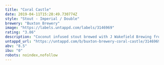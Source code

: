 ```yaml
---
title: "Coral Castle"
date: 2019-04-11T15:28:49.730774Z
style: "Stout - Imperial / Double"
brewery: "Buxton Brewery"
image: "https://labels.untappd.com/labels/3146969"
rating: "3.86"
description: "Coconut infused stout brewed with J Wakefield Brewing from Miami, Florida."
untappd_url: "https://untappd.com/b/buxton-brewery-coral-castle/3146969"
abv: "8.5"
ibu: "0"
robots: noindex,nofollow
---
```

